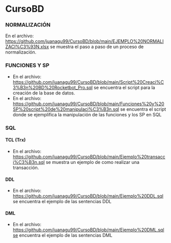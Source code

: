# CursoBD

### NORMALIZACIÓN
En el archivo: https://github.com/juanagu99/CursoBD/blob/main/EJEMPLO%20NORMALIZACI%C3%93N.xlsx se muestra el paso a paso de un proceso de normalización.

### FUNCIONES Y SP
- En el archivo: https://github.com/juanagu99/CursoBD/blob/main/Script%20Creaci%C3%B3n%20BD%20Rocketbot_Pro.sql se encuentra el script para la creación de la base de datos.
- En el archivo: https://github.com/juanagu99/CursoBD/blob/main/Funciones%20y%20SP%20script%20de%20manipulaci%C3%B3n.sql se encuentra el script donde se ejemplifica la manipulación de las funciones y los SP en SQL

### SQL
#### TCL (Trx)
- En el archivo: https://github.com/juanagu99/CursoBD/blob/main/Ejemplo%20transacci%C3%B3n.sql se muestra un ejemplo de como realizar una transacción.

#### DDL
- En el archivo: https://github.com/juanagu99/CursoBD/blob/main/Ejemplo%20DDL.sql se encuentra el ejemplo de las sentencias DDL

#### DML
- En el archivo: https://github.com/juanagu99/CursoBD/blob/main/Ejemplo%20DML.sqlse encuentra el ejemplo de las sentencias DML

